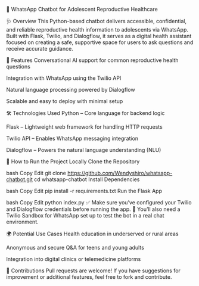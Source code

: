 💬 WhatsApp Chatbot for Adolescent Reproductive Healthcare

🩺 Overview
This Python-based chatbot delivers accessible, confidential, and reliable reproductive health information to adolescents via WhatsApp. Built with Flask, Twilio, and Dialogflow, it serves as a digital health assistant focused on creating a safe, supportive space for users to ask questions and receive accurate guidance.

🚀 Features
Conversational AI support for common reproductive health questions

Integration with WhatsApp using the Twilio API

Natural language processing powered by Dialogflow

Scalable and easy to deploy with minimal setup

🛠️ Technologies Used
Python – Core language for backend logic

Flask – Lightweight web framework for handling HTTP requests

Twilio API – Enables WhatsApp messaging integration

Dialogflow – Powers the natural language understanding (NLU)

🧪 How to Run the Project Locally
Clone the Repository

bash
Copy
Edit
git clone https://github.com/Wendyshiro/whatsapp-chatbot.git
cd whatsapp-chatbot
Install Dependencies

bash
Copy
Edit
pip install -r requirements.txt
Run the Flask App

bash
Copy
Edit
python index.py
✅ Make sure you’ve configured your Twilio and Dialogflow credentials before running the app.
📱 You’ll also need a Twilio Sandbox for WhatsApp set up to test the bot in a real chat environment.

🌍 Potential Use Cases
Health education in underserved or rural areas

Anonymous and secure Q&A for teens and young adults

Integration into digital clinics or telemedicine platforms

🤝 Contributions
Pull requests are welcome! If you have suggestions for improvement or additional features, feel free to fork and contribute.

